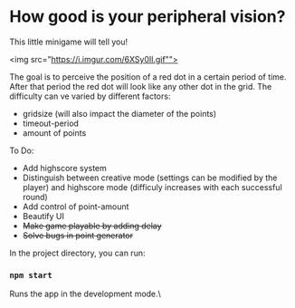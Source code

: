 # How good is your peripheral vision?

This little minigame will tell you!

<img src="https://i.imgur.com/6XSy0Il.gif"">

 The goal is to perceive the position of a red dot in a certain period of time. After that period the red dot will look like any other dot in the grid. The difficulty can ve varied by different factors:
<ul>
    <li>gridsize (will also impact the diameter of the points)</li>
    <li>timeout-period</li>
    <li>amount of points</li>
</ul>



To Do:
<ul>
    <li>Add highscore system</li>
    <li>Distinguish between creative mode (settings can be modified by the player) and highscore mode (difficuly increases with each successful round)</li>
    <li>Add control of point-amount</li>
    <li>Beautify UI</li>
    <li><strike>Make game playable by adding delay</strike></li>
    <li><strike>Solve bugs in point generator</strike></li>
</ul>



In the project directory, you can run:

### `npm start`

Runs the app in the development mode.\
